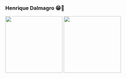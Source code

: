 ### Henrique Dalmagro 😁👋

<div>
  <img height="180" align="center" src="https://github-readme-stats.vercel.app/api?username=simpler1ick&count_private=true&show_icons=true&theme=onedark" />
  
  <img height="180" align="center" src="https://github-readme-stats.vercel.app/api/top-langs/?username=simpler1ick&count_private=true&show_icons=true&theme=onedark&hide=java&layout=compact" />
</div>

